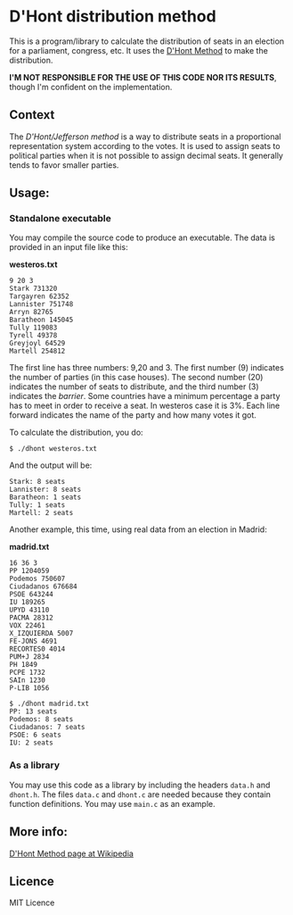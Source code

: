 # D'Hont distribution method

This is a program/library to calculate the distribution of seats
in an election for a parliament, congress, etc. It uses
the [D'Hont Method](https://en.wikipedia.org/wiki/D%27Hondt_method)
to make the distribution.

__I'M NOT RESPONSIBLE FOR THE USE OF THIS CODE NOR ITS RESULTS__,
though I'm confident on the implementation.

## Context
The *D'Hont/Jefferson method* is a way to distribute seats in a proportional
representation system according to the votes. It is used to assign seats to
political parties when it is not possible to assign decimal seats. It generally tends
to favor smaller parties.

## Usage:

### Standalone executable
You may compile the source code to
produce an executable.
The data is provided in an input file like this:

__westeros.txt__

    9 20 3
    Stark 731320
    Targayren 62352
    Lannister 751748
    Arryn 82765
    Baratheon 145045
    Tully 119083
    Tyrell 49378
    Greyjoyl 64529
    Martell 254812
    
The first line has three numbers: 9,20 and 3. 
The first number (9) indicates the number of parties
(in this case houses). The second number (20) indicates the number
of seats to distribute, and the third number (3) indicates
the *barrier*. Some countries have a minimum percentage 
a party has to meet in order to receive a seat. In westeros case
it is 3%. Each line forward indicates the name of the party and how
many votes it got.

To calculate the distribution, you do:

```
$ ./dhont westeros.txt
```

And the output will be:

    Stark: 8 seats
    Lannister: 8 seats
    Baratheon: 1 seats
    Tully: 1 seats
    Martell: 2 seats
    
Another example, this time, using real data from an 
election in Madrid:

__madrid.txt__

    16 36 3
    PP 1204059
    Podemos 750607
    Ciudadanos 676684
    PSOE 643244
    IU 189265
    UPYD 43110
    PACMA 28312
    VOX 22461
    X_IZQUIERDA 5007
    FE-JONS 4691
    RECORTES0 4014
    PUM+J 2834
    PH 1849
    PCPE 1732
    SAIn 1230
    P-LIB 1056

```
$ ./dhont madrid.txt
PP: 13 seats
Podemos: 8 seats
Ciudadanos: 7 seats
PSOE: 6 seats
IU: 2 seats
```

### As a library
You may use this code as a library by including the headers
`data.h` and `dhont.h`. The files `data.c` and 
`dhont.c` are needed because they contain
function definitions. You may use `main.c` as an example.

## More info:

[D'Hont Method page at Wikipedia](https://en.wikipedia.org/wiki/D%27Hondt_method)

## Licence
MIT Licence